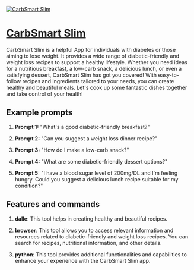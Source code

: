 [![CarbSmart Slim](https://files.oaiusercontent.com/file-G2iPkBEuDJFfsGpvrQt0KPpU?se=2123-10-19T02%3A41%3A06Z&sp=r&sv=2021-08-06&sr=b&rscc=max-age%3D31536000%2C%20immutable&rscd=attachment%3B%20filename%3Ddbb63fc5-744a-4ec0-bef4-18693fbb9a0f.png&sig=vC17OHgLI77Nzab0KYaLocn0i6DkQuo0vKybBfo5YLc%3D)](https://chat.openai.com/g/g-2f2QaNqlh-carbsmart-slim)

# [CarbSmart Slim](https://chat.openai.com/g/g-2f2QaNqlh-carbsmart-slim)

CarbSmart Slim is a helpful App for individuals with diabetes or those aiming to lose weight. It provides a wide range of diabetic-friendly and weight loss recipes to support a healthy lifestyle. Whether you need ideas for a nutritious breakfast, a low-carb snack, a delicious lunch, or even a satisfying dessert, CarbSmart Slim has got you covered! With easy-to-follow recipes and ingredients tailored to your needs, you can create healthy and beautiful meals. Let's cook up some fantastic dishes together and take control of your health!

## Example prompts

1. **Prompt 1:** "What's a good diabetic-friendly breakfast?"

2. **Prompt 2:** "Can you suggest a weight loss dinner recipe?"

3. **Prompt 3:** "How do I make a low-carb snack?"

4. **Prompt 4:** "What are some diabetic-friendly dessert options?"

5. **Prompt 5:** "I have a blood sugar level of 200mg/DL and I'm feeling hungry. Could you suggest a delicious lunch recipe suitable for my condition?"

## Features and commands

1. **dalle**: This tool helps in creating healthy and beautiful recipes.

2. **browser**: This tool allows you to access relevant information and resources related to diabetic-friendly and weight loss recipes. You can search for recipes, nutritional information, and other details.

3. **python**: This tool provides additional functionalities and capabilities to enhance your experience with the CarbSmart Slim app.